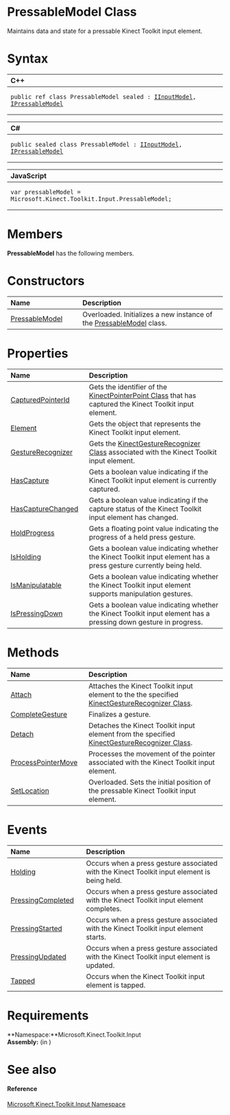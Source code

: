 PressableModel Class  
====================  

Maintains data and state for a pressable Kinect Toolkit input element. <span id="syntaxSection"></span>

Syntax  
======  

<table>
<colgroup>
<col width="100%" />
</colgroup>
<thead>
<tr class="header">
<th align="left">C++</th>
</tr>
</thead>
<tbody>
<tr class="odd">
<td align="left"><pre><code>public ref class PressableModel sealed : <a href="IInputModel_Interface.md">IInputModel</a>, <a href="IPressableModel_Interface.md">IPressableModel</a></code></pre></td>
</tr>
</tbody>
</table>

<table>
<colgroup>
<col width="100%" />
</colgroup>
<thead>
<tr class="header">
<th align="left">C#</th>
</tr>
</thead>
<tbody>
<tr class="odd">
<td align="left"><pre><code>public sealed class PressableModel : <a href="IInputModel_Interface.md">IInputModel</a>, <a href="IPressableModel_Interface.md">IPressableModel</a></code></pre></td>
</tr>
</tbody>
</table>

<table>
<colgroup>
<col width="100%" />
</colgroup>
<thead>
<tr class="header">
<th align="left">JavaScript</th>
</tr>
</thead>
<tbody>
<tr class="odd">
<td align="left"><pre><code>var pressableModel = Microsoft.Kinect.Toolkit.Input.PressableModel;</code></pre></td>
</tr>
</tbody>
</table>

<span id="classMembersSection"></span>

Members  
=======  

**PressableModel** has the following members.  

<span id="publicconstructorsSection"></span>

Constructors  
============  

<table>
<colgroup>
<col width="30%" />
<col width="60%" />
</colgroup>
<thead>
<tr class="header">
<th align="left">Name</th>
<th align="left">Description</th>
</tr>
</thead>
<tbody>
<tr class="odd">
<td align="left"><a href="PressableModel_Class/Constructor.md">PressableModel</a></td>
<td align="left">Overloaded. Initializes a new instance of the <a href="">PressableModel</a> class.</td>
</tr>
</tbody>
</table>

<span id="publicpropertiesSection"></span>

Properties  
==========  

<table>
<colgroup>
<col width="30%" />
<col width="60%" />
</colgroup>
<thead>
<tr class="header">
<th align="left">Name</th>
<th align="left">Description</th>
</tr>
</thead>
<tbody>
<tr class="odd">
<td align="left"><a href="PressableModel_Class/Properties/CapturedPointerId_Property.md">CapturedPointerId</a></td>
<td align="left">Gets the identifier of the <a href="../Kinect.Input/KinectPointerPoint_Class.md">KinectPointerPoint Class</a> that has captured the Kinect Toolkit input element.</td>
</tr>
<tr class="even">
<td align="left"><a href="PressableModel_Class/Properties/Element_Property.md">Element</a></td>
<td align="left">Gets the object that represents the Kinect Toolkit input element.</td>
</tr>
<tr class="odd">
<td align="left"><a href="PressableModel_Class/Properties/GestureRecognizer_Property.md">GestureRecognizer</a></td>
<td align="left">Gets the <a href="../Kinect.Input/KinectGestureRecognizer.md">KinectGestureRecognizer Class</a> associated with the Kinect Toolkit input element.</td>
</tr>
<tr class="even">
<td align="left"><a href="PressableModel_Class/Properties/HasCapture_Property.md">HasCapture</a></td>
<td align="left">Gets a boolean value indicating if the Kinect Toolkit input element is currently captured.</td>
</tr>
<tr class="odd">
<td align="left"><a href="PressableModel_Class/Properties/HasCaptureChanged_Property.md">HasCaptureChanged</a></td>
<td align="left">Gets a boolean value indicating if the capture status of the Kinect Toolkit input element has changed.</td>
</tr>
<tr class="even">
<td align="left"><a href="PressableModel_Class/Properties/HoldProgress_Property.md">HoldProgress</a></td>
<td align="left">Gets a floating point value indicating the progress of a held press gesture.</td>
</tr>
<tr class="odd">
<td align="left"><a href="PressableModel_Class/Properties/IsHolding_Property.md">IsHolding</a></td>
<td align="left">Gets a boolean value indicating whether the Kinect Toolkit input element has a press gesture currently being held.</td>
</tr>
<tr class="even">
<td align="left"><a href="PressableModel_Class/Properties/IsManipulatable_Property.md">IsManipulatable</a></td>
<td align="left">Gets a boolean value indicating whether the Kinect Toolkit input element supports manipulation gestures.</td>
</tr>
<tr class="odd">
<td align="left"><a href="PressableModel_Class/Properties/IsPressingDown_Property.md">IsPressingDown</a></td>
<td align="left">Gets a boolean value indicating whether the Kinect Toolkit input element has a pressing down gesture in progress.</td>
</tr>
</tbody>
</table>

<span id="publicmethodsSection"></span>

Methods  
=======  

<table>
<colgroup>
<col width="30%" />
<col width="60%" />
</colgroup>
<thead>
<tr class="header">
<th align="left">Name</th>
<th align="left">Description</th>
</tr>
</thead>
<tbody>
<tr class="odd">
<td align="left"><a href="PressableModel_Class/Methods/Attach_Method.md">Attach</a></td>
<td align="left">Attaches the Kinect Toolkit input element to the the specified <a href="../Kinect.Input/KinectGestureRecognizer.md">KinectGestureRecognizer Class</a>.</td>
</tr>
<tr class="even">
<td align="left"><a href="PressableModel_Class/Methods/CompleteGesture_Method.md">CompleteGesture</a></td>
<td align="left">Finalizes a gesture.</td>
</tr>
<tr class="odd">
<td align="left"><a href="PressableModel_Class/Methods/Detach_Method.md">Detach</a></td>
<td align="left">Detaches the Kinect Toolkit input element from the specified <a href="../Kinect.Input/KinectGestureRecognizer.md">KinectGestureRecognizer Class</a>.</td>
</tr>
<tr class="even">
<td align="left"><a href="PressableModel_Class/Methods/ProcessPointerMove_Method.md">ProcessPointerMove</a></td>
<td align="left">Processes the movement of the pointer associated with the Kinect Toolkit input element.</td>
</tr>
<tr class="odd">
<td align="left"><a href="PressableModel_Class/Methods/SetLocation_Method.md">SetLocation</a></td>
<td align="left">Overloaded. Sets the initial position of the pressable Kinect Toolkit input element.</td>
</tr>
</tbody>
</table>

<span id="publiceventsSection"></span>

Events  
======  

<table>
<colgroup>
<col width="30%" />
<col width="60%" />
</colgroup>
<thead>
<tr class="header">
<th align="left">Name</th>
<th align="left">Description</th>
</tr>
</thead>
<tbody>
<tr class="odd">
<td align="left"><a href="PressableModel_Class/Events/Holding_Event.md">Holding</a></td>
<td align="left">Occurs when a press gesture associated with the Kinect Toolkit input element is being held.</td>
</tr>
<tr class="even">
<td align="left"><a href="PressableModel_Class/Events/PressingCompleted_Event.md">PressingCompleted</a></td>
<td align="left">Occurs when a press gesture associated with the Kinect Toolkit input element completes.</td>
</tr>
<tr class="odd">
<td align="left"><a href="PressableModel_Class/Events/PressingStarted_Event.md">PressingStarted</a></td>
<td align="left">Occurs when a press gesture associated with the Kinect Toolkit input element starts.</td>
</tr>
<tr class="even">
<td align="left"><a href="PressableModel_Class/Events/PressingUpdated_Event.md">PressingUpdated</a></td>
<td align="left">Occurs when a press gesture associated with the Kinect Toolkit input element is updated.</td>
</tr>
<tr class="odd">
<td align="left"><a href="PressableModel_Class/Events/Tapped_Event.md">Tapped</a></td>
<td align="left">Occurs when the Kinect Toolkit input element is tapped.</td>
</tr>
</tbody>
</table>

<span id="requirements"></span>

Requirements  
============  

**Namespace:**Microsoft.Kinect.Toolkit.Input  
**Assembly:** (in )  

<span id="ID4E3"></span>

See also  
========  

<span id="ID4E5"></span>
#### Reference  

[Microsoft.Kinect.Toolkit.Input Namespace](../Kinect.Toolkit.Input.md)  



<!--Please do not edit the data in the comment block below.-->
<!--
TOCTitle : PressableModel Class
RLTitle : PressableModel Class
KeywordK : PressableModel class, about
HelpPriority : 2
TopicType : apiref
KeywordF : Microsoft.Kinect.Toolkit.Input.PressableModel
KeywordF : PressableModel
KeywordF : Microsoft.Kinect.Toolkit.Input.PressableModel
KeywordA : T:Microsoft.Kinect.Toolkit.Input.PressableModel
AssetID : T:Microsoft.Kinect.Toolkit.Input.PressableModel
Locale : en-us
CommunityContent : 1
APIType : Managed
APILocation : 
APIName : Microsoft.Kinect.Toolkit.Input.PressableModel
TargetOS : Windows
TopicType : kbSyntax
DevLang : VB
DevLang : CSharp
DevLang : JavaScript
DevLang : C++
DocSet : K4Wv2
ProjType : K4Wv2Proj
Technology : Kinect for Windows
Product : Kinect for Windows SDK v2
productversion : 20
-->
